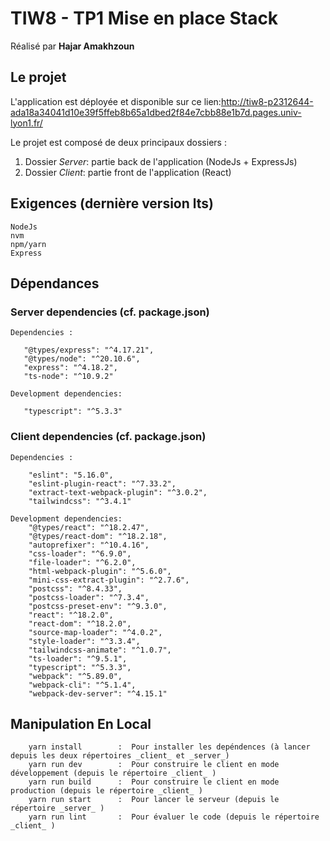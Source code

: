 # TIW8 - TP1 Mise en place Stack
Réalisé par **Hajar Amakhzoun** 

## Le projet

L'application est déployée et disponible sur ce lien:http://tiw8-p2312644-ada18a34041d10e39f5ffeb8b65a1dbed2f84e7cbb88e1b7d.pages.univ-lyon1.fr/

Le projet est composé de deux principaux dossiers :

  1. Dossier *Server*: partie back de l'application (NodeJs + ExpressJs)  
  2. Dossier *Client*: partie front de l'application (React)


## Exigences (dernière version lts)

    NodeJs 
    nvm
    npm/yarn    
    Express

## Dépendances

### Server dependencies (cf. package.json)

    Dependencies : 

       "@types/express": "^4.17.21",
       "@types/node": "^20.10.6",
       "express": "^4.18.2",
       "ts-node": "^10.9.2"

    Development dependencies: 

       "typescript": "^5.3.3"

### Client dependencies (cf. package.json)

    Dependencies : 

        "eslint": "5.16.0",
        "eslint-plugin-react": "^7.33.2",
        "extract-text-webpack-plugin": "^3.0.2",
        "tailwindcss": "^3.4.1"

    Development dependencies: 
        "@types/react": "^18.2.47",
        "@types/react-dom": "^18.2.18",
        "autoprefixer": "^10.4.16",
        "css-loader": "^6.9.0",
        "file-loader": "^6.2.0",
        "html-webpack-plugin": "^5.6.0",
        "mini-css-extract-plugin": "^2.7.6",
        "postcss": "^8.4.33",
        "postcss-loader": "^7.3.4",
        "postcss-preset-env": "^9.3.0",
        "react": "^18.2.0",
        "react-dom": "^18.2.0",
        "source-map-loader": "^4.0.2",
        "style-loader": "^3.3.4",
        "tailwindcss-animate": "^1.0.7",
        "ts-loader": "^9.5.1",
        "typescript": "^5.3.3",
        "webpack": "^5.89.0",
        "webpack-cli": "^5.1.4",
        "webpack-dev-server": "^4.15.1"


## Manipulation En Local 

        yarn install        :  Pour installer les depéndences (à lancer depuis les deux répertoires _client_ et _server_)
        yarn run dev        :  Pour construire le client en mode développement (depuis le répertoire _client_ )
        yarn run build      :  Pour construire le client en mode production (depuis le répertoire _client_ )
        yarn run start      :  Pour lancer le serveur (depuis le répertoire _server_ )
        yarn run lint       :  Pour évaluer le code (depuis le répertoire _client_ )



